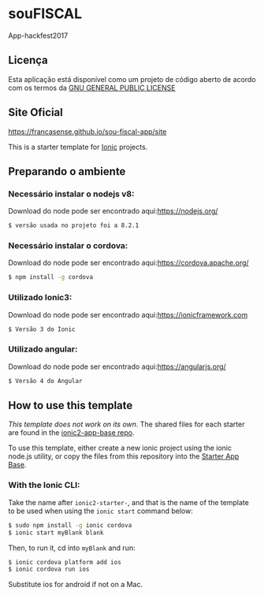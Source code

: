 # souFISCAL
App-hackfest2017

## Licença
Esta aplicação está disponível como um projeto de código aberto de acordo com os termos da [GNU GENERAL PUBLIC LICENSE](https://github.com/ajeremias/soufiscal/blob/master/LICENSE)

## Site Oficial
https://francasense.github.io/sou-fiscal-app/site

This is a starter template for [Ionic](http://ionicframework.com/docs/) projects.

## Preparando o ambiente
### Necessário instalar o nodejs v8:

Download do node pode ser encontrado aqui:https://nodejs.org/

```bash
$ versão usada no projeto foi a 8.2.1
```
### Necessário instalar o cordova:

Download do node pode ser encontrado aqui:https://cordova.apache.org/

```bash
$ npm install -g cordova
```
### Utilizado Ionic3:

Download do node pode ser encontrado aqui:https://ionicframework.com

```bash
$ Versão 3 do Ionic
```
### Utilizado angular:

Download do node pode ser encontrado aqui:https://angularjs.org/

```bash
$ Versão 4 do Angular
```

## How to use this template

*This template does not work on its own*. The shared files for each starter are found in the [ionic2-app-base repo](https://github.com/ionic-team/ionic2-app-base).

To use this template, either create a new ionic project using the ionic node.js utility, or copy the files from this repository into the [Starter App Base](https://github.com/ionic-team/ionic2-app-base).

### With the Ionic CLI:

Take the name after `ionic2-starter-`, and that is the name of the template to be used when using the `ionic start` command below:

```bash
$ sudo npm install -g ionic cordova
$ ionic start myBlank blank
```

Then, to run it, cd into `myBlank` and run:

```bash
$ ionic cordova platform add ios
$ ionic cordova run ios
```

Substitute ios for android if not on a Mac.

